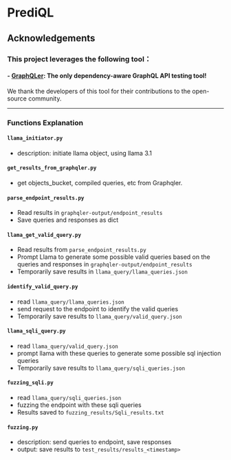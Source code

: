 # PrediQL

## Acknowledgements

### This project leverages the following tool：
#### - [GraphQLer](https://github.com/omar2535/GraphQLer): The only dependency-aware GraphQL API testing tool!

We thank the developers of this tool for their contributions to the open-source community.

--------------------------
### Functions Explanation


#### `llama_initiator.py`
* description: initiate llama object, using llama 3.1


#### `get_results_from_graphqler.py`
* get objects_bucket, compiled queries, etc from Graphqler.


#### `parse_endpoint_results.py`
* Read results in `graphqler-output/endpoint_results`
* Save queries and responses as dict

#### `llama_get_valid_query.py`
* Read results from `parse_endpoint_results.py`
* Prompt Llama to generate some possible valid queries based on the queries and responses in `graphqler-output/endpoint_results`
* Temporarily save results in `llama_query/llama_queries.json`

#### `identify_valid_query.py`
* read `llama_query/llama_queries.json`
* send request to the endpoint to identify the valid queries
* Temporarily save results to `llama_query/valid_query.json`

#### `llama_sqli_query.py`
* read `llama_query/valid_query.json`
* prompt llama with these queries to generate some possible sql injection queries
* Temporarily save results to `llama_query/sqli_queries.json`

#### `fuzzing_sqli.py`
* read `llama_query/sqli_queries.json`
* fuzzing the endpoint with these sqli queries
* Results saved to `fuzzing_results/Sqli_results.txt`

#### `fuzzing.py`
* description: send queries to endpoint, save responses
* output: save results to `test_results/results_<timestamp>`

